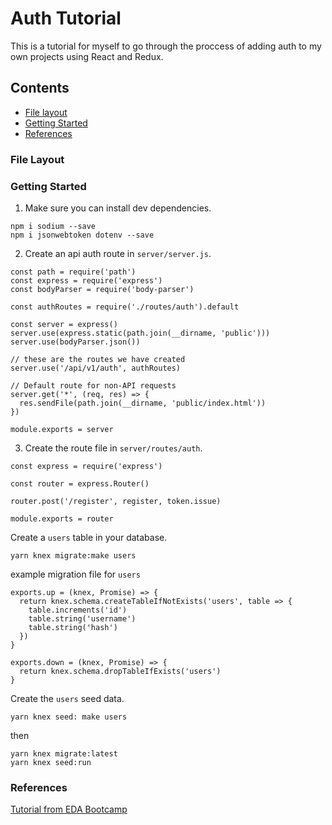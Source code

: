 # Auth Tutorial

This is a tutorial for myself to go through the proccess of adding auth to my own projects using React and Redux.

## Contents
- [File layout](#file-layout)
- [Getting Started](#getting-started)
- [References](#references)


### File Layout


### Getting Started

1. Make sure you can install dev dependencies.
```shell
npm i sodium --save
npm i jsonwebtoken dotenv --save
```

2. Create an api auth route in `server/server.js`.
```shell
const path = require('path')
const express = require('express')
const bodyParser = require('body-parser')

const authRoutes = require('./routes/auth').default

const server = express()
server.use(express.static(path.join(__dirname, 'public')))
server.use(bodyParser.json())

// these are the routes we have created
server.use('/api/v1/auth', authRoutes)

// Default route for non-API requests
server.get('*', (req, res) => {
  res.sendFile(path.join(__dirname, 'public/index.html'))
})

module.exports = server
```

3. Create the route file in `server/routes/auth`.

```shell
const express = require('express')

const router = express.Router()

router.post('/register', register, token.issue)

module.exports = router
```

Create a `users` table in your database. 

```shell
yarn knex migrate:make users
```

example migration file for `users`

```shell
exports.up = (knex, Promise) => {
  return knex.schema.createTableIfNotExists('users', table => {
    table.increments('id')
    table.string('username')
    table.string('hash')
  })
}

exports.down = (knex, Promise) => {
  return knex.schema.dropTableIfExists('users')
}
```

Create the `users` seed data.

```shell
yarn knex seed: make users
```

then 

```shell
yarn knex migrate:latest
yarn knex seed:run
```

### References
[Tutorial from EDA Bootcamp](https://github.com/harakeke-2018/jwt-auth)

